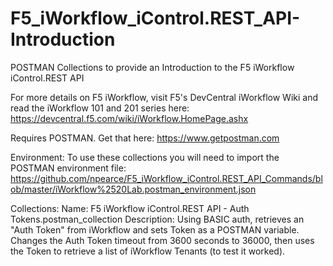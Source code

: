 # F5_iWorkflow_iControl.REST_API-Introduction
POSTMAN Collections to provide an Introduction to the F5 iWorkflow iControl.REST API

For more details on F5 iWorkflow, visit F5's DevCentral iWorkflow Wiki and read the iWorkflow 101 and 201 series here: https://devcentral.f5.com/wiki/iWorkflow.HomePage.ashx

Requires POSTMAN. Get that here: https://www.getpostman.com


Environment:
To use these collections you will need to import the POSTMAN environment file:
https://github.com/npearce/F5_iWorkflow_iControl.REST_API_Commands/blob/master/iWorkflow%2520Lab.postman_environment.json


Collections:
Name: F5 iWorkflow iControl.REST API - Auth Tokens.postman_collection
Description: Using BASIC auth, retrieves an "Auth Token" from iWorkflow and sets Token as a POSTMAN variable. Changes the Auth Token timeout from 3600 seconds to 36000, then uses the Token to retrieve a list of iWorkflow Tenants (to test it worked).
